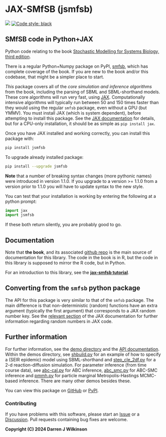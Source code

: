 # JAX-SMfSB (jsmfsb)

[![](https://readthedocs.org/projects/jax-smfsb/badge/)](https://jax-smfsb.readthedocs.io/en/latest/index.html) [![Code style: black](https://img.shields.io/badge/code%20style-black-000000.svg)](https://github.com/psf/black)

## SMfSB code in Python+JAX

Python code relating to the book [Stochastic Modelling for Systems Biology, third edition](https://github.com/darrenjw/smfsb/).

There is a regular Python+Numpy package on PyPI, [smfsb](https://pypi.org/project/smfsb/), which has complete coverage of the book. If you are new to the book and/or this codebase, that might be a simpler place to start.

*This* package covers all of the *core simulation and inference algorithms* from the book, including the parsing of SBML and SBML-shorthand models. These core algorithms will run very fast, using [JAX](https://jax.readthedocs.io/). Computationally intensive algorithms will typically run between 50 and 150 times faster than they would using the regular `smfsb` package, even without a GPU (but YMMV). You must install JAX (which is system dependent), before attempting to install this package. See the [JAX documentation](https://jax.readthedocs.io/en/latest/installation.html) for details, but for a CPU-only installation, it should be as simple as `pip install jax`.

Once you have JAX installed and working correctly, you can install this package with:
```bash
pip install jsmfsb
```
To upgrade already installed package:
```bash
pip install --upgrade jsmfsb
```

**Note** that a number of breaking syntax changes (more pythonic names) were introduced in version 1.1.0. If you upgrade to a version >= 1.1.0 from a version prior to 1.1.0 you will have to update syntax to the new style.


You can test that your installation is working by entering the following at a python prompt:

```python
import jax
import jsmfsb
```
If these both return silently, you are probably good to go.

## Documentation

Note that **the book**, and its associated [github repo](https://github.com/darrenjw/smfsb) is the main source of documentation for this library. The code in the book is in R, but the code in this library is supposed to mirror the R code, but in Python.

For an introduction to this library, see the **[jax-smfsb tutorial](https://jax-smfsb.readthedocs.io/en/latest/source/tutorial.html)**. 

## Converting from the `smfsb` python package

The API for this package is very similar to that of the `smfsb` package. The main difference is that non-deterministic (random) functions have an extra argument (typically the first argument) that corresponds to a JAX random number key. See the [relevant section](https://jax.readthedocs.io/en/latest/random-numbers.html) of the JAX documentation for further information regarding random numbers in JAX code.

## Further information

For further information, see the [demo directory](https://github.com/darrenjw/jax-smfsb/tree/main/demos) and the [API documentation](https://jax-smfsb.readthedocs.io/en/latest/index.html). Within the demos directory, see [shbuild.py](https://github.com/darrenjw/jax-smfsb/tree/main/demos/shbuild.py) for an example of how to specify a (SEIR epidemic) model using SBML-shorthand and [step_cle_2df.py](https://github.com/darrenjw/jax-smfsb/tree/main/demos/step_cle_2df.py) for a 2-d reaction-diffusion simulation. For parameter inference (from time course data), see [abc-cal.py](https://github.com/darrenjw/jax-smfsb/tree/main/demos/abc-cal.py) for ABC inference, [abc_smc.py](https://github.com/darrenjw/jax-smfsb/tree/main/demos/abc_smc.py) for ABC-SMC inference and [pmmh.py](https://github.com/darrenjw/jax-smfsb/tree/main/demos/pmmh.py) for particle marginal Metropolis-Hastings MCMC-based inference. There are many other demos besides these.

You can view this package on [GitHub](https://github.com/darrenjw/jax-smfsb) or [PyPI](https://pypi.org/project/jsmfsb/).

### Contributing

If you have problems with this software, please start an [Issue](https://github.com/darrenjw/jax-smfsb/issues) or a [Discussion](https://github.com/darrenjw/jax-smfsb/discussions). Pull requests containing bug fixes are welcome.


**Copyright (C) 2024 Darren J Wilkinson**



